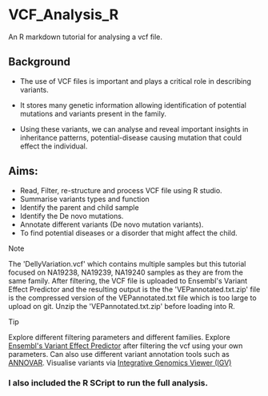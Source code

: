 # VCF_Analysis_R
An R markdown tutorial for analysing a vcf file.

## Background
- The use of VCF files is important and plays a critical role in
describing variants.
* It stores many genetic information allowing identification of
potential mutations and variants present in the family.
+ Using these variants, we can analyse and reveal important
insights in inheritance patterns, potential-disease causing
mutation that could effect the individual.

## Aims:
- Read, Filter, re-structure and process VCF file using R studio.
- Summarise variants types and function
- Identify the parent and child sample
- Identify the De novo mutations.
- Annotate different variants (De novo mutation variants).
- To find potential diseases or a disorder that might affect the
child.

> [!NOTE]
> The 'DellyVariation.vcf' which contains multiple samples but this tutorial focused
on NA19238, NA19239, NA19240 samples as they are from the same family. 
> After filtering, the VCF file is uploaded to Ensembl's Variant Effect Predictor and the resulting output is the the 'VEPannotated.txt.zip' file is the compressed version of the VEPannotated.txt file which is too large to upload on git. 
> Unzip the 'VEPannotated.txt.zip' before loading into R.

> [!TIP]
> Explore different filtering parameters and different families.
> Explore [Ensembl's Variant Effect Predictor](https://www.ensembl.org/info/docs/tools/vep/index.html) after filtering the vcf using your own parameters. 
> Can also use different variant annotation tools such as [ANNOVAR](https://annovar.openbioinformatics.org/en/latest/).
> Visualise variants via [Integrative Genomics Viewer (IGV)](https://igv.org/app/)


### I also included the R SCript to run the full analysis.

